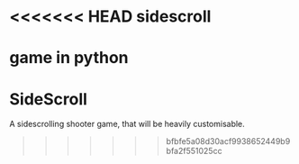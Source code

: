 <<<<<<< HEAD
sidescroll
==========

game in python
=======
SideScroll
==========

A sidescrolling shooter game, that will be heavily customisable.
>>>>>>> bfbfe5a08d30acf9938652449b9bfa2f551025cc
